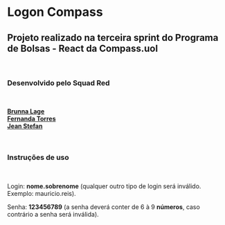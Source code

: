 # Logon Compass

## Projeto realizado na terceira sprint do Programa de Bolsas - React da Compass.uol

<br>

### Desenvolvido pelo Squad Red

<br>

[**Brunna Lage**](https://github.com/Brunnalage) <br>
[**Fernanda Torres**](https://github.com/Fernanda-ttorres)<br>
[**Jean Stefan**](https://github.com/Jean-Stefan)

<br>

### Instruções de uso

<br>

Login: **nome.sobrenome** (qualquer outro tipo de login será inválido. Exemplo: mauricio.reis).

Senha: **123456789** (a senha deverá conter de 6 à 9 **números**, caso contrário a senha será inválida).
